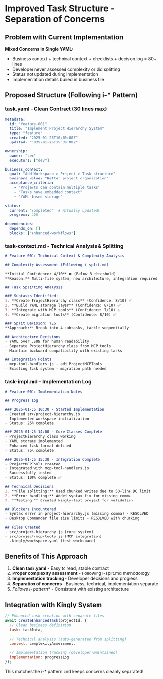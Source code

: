 # Improved Task Structure - Separation of Concerns

## Problem with Current Implementation

**Mixed Concerns in Single YAML:**
- Business context + technical context + checklists + decision log = 80+ lines
- Developer never assessed complexity or did splitting
- Status not updated during implementation  
- Implementation details buried in business file

## Proposed Structure (Following i-* Pattern)

### **task.yaml** - Clean Contract (30 lines max)
```yaml
metadata:
  id: "feature-001"
  title: "Implement Project Hierarchy System"
  type: "feature"
  created: "2025-01-25T10:00:00Z"
  updated: "2025-01-25T15:30:00Z"

ownership:
  owner: "ceo"
  executors: ["dev"]

business_context:
  goal: "Add Workspace > Project > Task structure"
  business_value: "Better project organization"
  acceptance_criteria:
    - "Projects can contain multiple tasks"
    - "Tasks have embedded context"
    - "YAML-based storage"

status:
  current: "completed"  # Actually updated!
  progress: 100
  
dependencies:
  depends_on: []
  blocks: ["enhanced-workflows"]
```

### **task-context.md** - Technical Analysis & Splitting
```markdown
# Feature-001: Technical Context & Complexity Analysis

## Complexity Assessment (Following i-split.md)

**Initial Confidence: 4/10** ❌ (Below 8 threshold)
**Reason:** Multi-file system, new architecture, integration required

## Task Splitting Analysis

### Subtasks Identified:
1. **Create ProjectHierarchy class** (Confidence: 8/10) ✅
2. **Build YAML storage layer** (Confidence: 8/10) ✅  
3. **Integrate with MCP tools** (Confidence: 7/10) ⚠️
4. **Create migration tools** (Confidence: 8/10) ✅

### Split Decision: YES
**Approach:** Break into 4 subtasks, tackle sequentially

## Architecture Decisions
- YAML over JSON for human readability
- Separate ProjectHierarchy class from MCP tools
- Maintain backward compatibility with existing tasks

## Integration Points
- mcp-tool-handlers.js - add ProjectMCPTools
- Existing task system - migration path needed
```

### **task-impl.md** - Implementation Log
```markdown
# Feature-001: Implementation Notes

## Progress Log

### 2025-01-25 10:30 - Started Implementation
- Created src/project-hierarchy.js
- Implemented workspace initialization
- Status: 25% complete

### 2025-01-25 14:00 - Core Classes Complete  
- ProjectHierarchy class working
- YAML storage implemented
- Enhanced task format defined
- Status: 75% complete

### 2025-01-25 15:30 - Integration Complete
- ProjectMCPTools created
- Integrated with mcp-tool-handlers.js  
- Successfully tested
- Status: 100% complete ✅

## Technical Decisions
1. **File splitting:** Used chunked writes due to 50-line DC limit
2. **Error handling:** Added syntax fix for missing comma
3. **Testing:** Created kingly-test project for validation

## Blockers Encountered
- Syntax error in project-hierarchy.js (missing comma) - RESOLVED
- Desktop Commander file size limits - RESOLVED with chunking

## Files Created
- src/project-hierarchy.js (core system)
- src/project-mcp-tools.js (MCP integration)
- .kingly/workspace.yaml (test workspace)
```

## Benefits of This Approach

1. **Clean task.yaml** - Easy to read, stable contract
2. **Proper complexity assessment** - Following i-split.md methodology  
3. **Implementation tracking** - Developer decisions and progress
4. **Separation of concerns** - Business, technical, implementation separate
5. **Follows i-* pattern** - Consistent with existing architecture

## Integration with Kingly System

```javascript
// Enhanced task creation with separate files
await createEnhancedTask(projectId, {
  // Clean business definition
  task: taskData,
  
  // Technical analysis (auto-generated from splitting)
  context: complexityAssessment,
  
  // Implementation tracking (developer-maintained)
  implementation: progressLog
});
```

This matches the i-* pattern and keeps concerns cleanly separated!